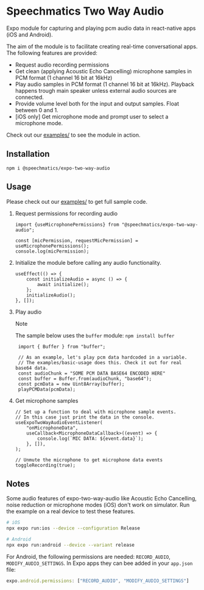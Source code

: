 # Speechmatics Two Way Audio

Expo module for capturing and playing pcm audio data in react-native apps (iOS and Android).

The aim of the module is to facilitate creating real-time conversational apps. The following features are provided:

- Request audio recording permissions
- Get clean (applying Acoustic Echo Cancelling) microphone samples in PCM format (1 channel 16 bit at 16kHz)
- Play audio samples in PCM format (1 channel 16 bit at 16kHz). Playback happens trough main speaker unless external audio sources are connected.
- Provide volume level both for the input and output samples. Float between 0 and 1.
- [iOS only] Get microphone mode and prompt user to select a microphone mode.

Check out our [examples/](./examples) to see the module in action.

## Installation

```
npm i @speechmatics/expo-two-way-audio
```

## Usage

Please check out our [examples/](./examples) to get full sample code.

1. Request permissions for recording audio

    ```JSX
    import {useMicrophonePermissions} from "@speechmatics/expo-two-way-audio";

    const [micPermission, requestMicPermission] = useMicrophonePermissions();
    console.log(micPermission);
    ```
1. Initialize the module before calling any audio functionality.
    ```JSX
    useEffect(() => {
        const initializeAudio = async () => {
            await initialize();
        };
        initializeAudio();
    }, []);

    ```
1. Play audio

    > [!NOTE]
    > The sample below uses the `buffer` module:
    > `npm install buffer`

   ```JSX
    import { Buffer } from "buffer";

    // As an example, let's play pcm data hardcoded in a variable.
    // The examples/basic-usage does this. Check it out for real base64 data.
    const audioChunk = "SOME PCM DATA BASE64 ENCODED HERE"
    const buffer = Buffer.from(audioChunk, "base64");
    const pcmData = new Uint8Array(buffer);
    playPCMData(pcmData);
   ```

2. Get microphone samples

    ```JSX
    // Set up a function to deal with microphone sample events.
    // In this case just print the data in the console.
    useExpoTwoWayAudioEventListener(
        "onMicrophoneData",
        useCallback<MicrophoneDataCallback>((event) => {
            console.log(`MIC DATA: ${event.data}`);
        }, []),
    );

    // Unmute the microphone to get microphone data events
    toggleRecording(true);
    ```

## Notes

Some audio features of expo-two-way-audio like Acoustic Echo Cancelling, noise reduction or microphone modes (iOS) don't work on simulator. Run the example on a real device to test these features.

```bash
# iOS
npx expo run:ios --device --configuration Release

# Android
npx expo run:android --device --variant release
```

For Android, the following permissions are needed: `RECORD_AUDIO`, `MODIFY_AUDIO_SETTINGS`. In Expo apps they can bee added in your `app.json` file:

```javascript
expo.android.permissions: ["RECORD_AUDIO", "MODIFY_AUDIO_SETTINGS"]
```